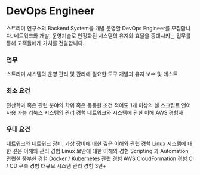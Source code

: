 # DevOps Engineer
 스트리미 연구소의 Backend System을 개발 운영할 DevOps Engineer를 모집합니다. 네트워크와 개발, 운영기술로 안정화된 시스템의 유지와 효율을 증대시키는 업무를 통해 고객들에게 가치를 전달합니다. 

### 업무
스트리미 시스템의 운영 관리 및 관리에 필요한 도구 개발과 유지 보수 및 테스트 

### 최소 요건
전산학과 혹은 관련 분야의 학위 혹은 동등한 조건
적어도 1개 이상의 쉘 스크립트 언어 사용 가능
리눅스 시스템의 관리 경험
네트워크와 시스템에 관한 이해
AWS 경험자

### 우대 요건
네트워크와 네트워크 장비, 가상 장비에 대한 깊은 이해와 관련 경험
Linux 시스템에 대한 깊은 이해와 관리 경험
Linux 보안에 대한 이해와 경험 
Scripting 과 Automation 관련한 풍부한 경험
Docker / Kubernetes 관련 경험
AWS CloudFormation 경험
CI / CD 구축 경험
대규모 시스템 관리 경험 3년+